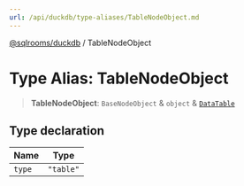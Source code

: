 ```yaml
---
url: /api/duckdb/type-aliases/TableNodeObject.md
---
```

[@sqlrooms/duckdb](../index.md) / TableNodeObject

# Type Alias: TableNodeObject

> **TableNodeObject**: `BaseNodeObject` & `object` & [`DataTable`](DataTable.md)

## Type declaration

| Name | Type |
| ------ | ------ |
| `type` | `"table"` |
